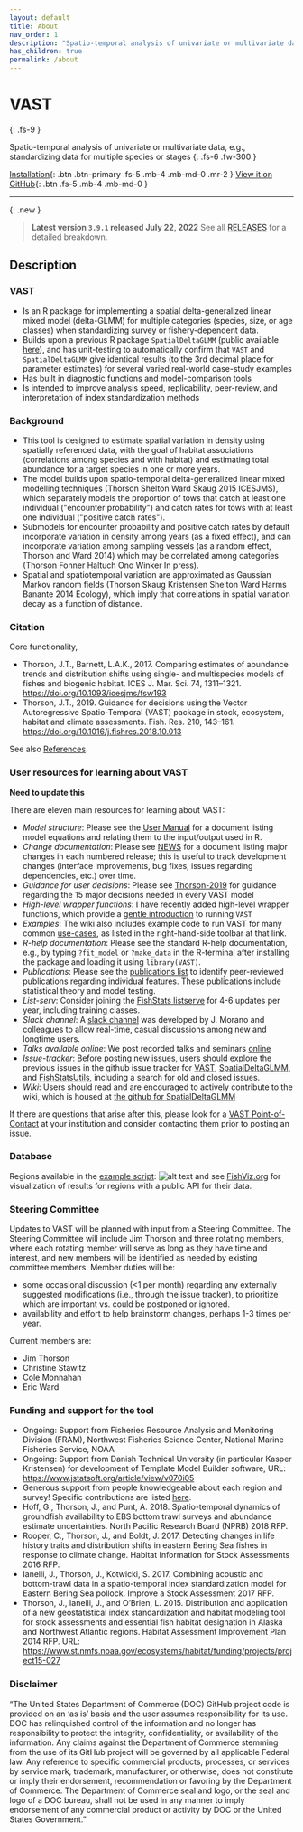 ```yaml
---
layout: default
title: About
nav_order: 1
description: "Spatio-temporal analysis of univariate or multivariate data, e.g., standardizing data for multiple species or stages"
has_children: true
permalink: /about
---
```



# VAST
{: .fs-9 }

Spatio-temporal analysis of univariate or multivariate data, e.g., standardizing data for multiple species or stages
{: .fs-6 .fw-300 }

[Installation](#installation){: .btn .btn-primary .fs-5 .mb-4 .mb-md-0 .mr-2 } [View it on GitHub](https://github.com/James-Thorson-NOAA/VAST){: .btn .fs-5 .mb-4 .mb-md-0 }

---

{: .new }
> **Latest version `3.9.1` released July 22, 2022**
> See all [RELEASES](https://github.com/James-Thorson-NOAA/VAST/releases) for a detailed breakdown.


## Description

### VAST

* Is an R package for implementing a spatial delta-generalized linear mixed model (delta-GLMM) for multiple categories (species, size, or age classes) when standardizing survey or fishery-dependent data.
* Builds upon a previous R package `SpatialDeltaGLMM` (public available [here](https://github.com/nwfsc-assess/geostatistical_delta-GLMM)), and has unit-testing to automatically confirm that `VAST` and `SpatialDeltaGLMM` give identical results (to the 3rd decimal place for parameter estimates) for several varied real-world case-study examples
* Has built in diagnostic functions and model-comparison tools
* Is intended to improve analysis speed, replicability, peer-review, and interpretation of index standardization methods

### Background

* This tool is designed to estimate spatial variation in density using spatially referenced data, with the goal of habitat associations (correlations among species and with habitat) and estimating total abundance for a target species in one or more years.
* The model builds upon spatio-temporal delta-generalized linear mixed modelling techniques (Thorson Shelton Ward Skaug 2015 ICESJMS), which separately models the proportion of tows that catch at least one individual ("encounter probability") and catch rates for tows with at least one individual ("positive catch rates").
* Submodels for encounter probability and positive catch rates by default incorporate variation in density among years (as a fixed effect), and can incorporate variation among sampling vessels (as a random effect, Thorson and Ward 2014) which may be correlated among categories (Thorson Fonner Haltuch Ono Winker In press).
* Spatial and spatiotemporal variation are approximated as Gaussian Markov random fields (Thorson Skaug Kristensen Shelton Ward Harms Banante 2014 Ecology), which imply that correlations in spatial variation decay as a function of distance.

### Citation

Core functionality,
* Thorson, J.T., Barnett, L.A.K., 2017. Comparing estimates of abundance trends and distribution shifts using single- and multispecies models of fishes and biogenic habitat. ICES J. Mar. Sci. 74, 1311–1321. https://doi.org/10.1093/icesjms/fsw193
* Thorson, J.T., 2019. Guidance for decisions using the Vector Autoregressive Spatio-Temporal (VAST) package in stock, ecosystem, habitat and climate assessments. Fish. Res. 210, 143–161. https://doi.org/10.1016/j.fishres.2018.10.013

See also [References](/References).


### User resources for learning about VAST

**Need to update this**

There are eleven main resources for learning about VAST:

*  *Model structure*:  Please see the [User Manual](https://github.com/James-Thorson/VAST/blob/master/manual/VAST_model_structure.pdf) for a document listing model equations and relating them to the input/output used in R.
*  *Change documentation*:  Please see [NEWS](https://github.com/James-Thorson/VAST/blob/master/manual/NEWS.pdf) for a document listing major changes in each numbered release; this is useful to track development changes (interface improvements, bug fixes, issues regarding dependencies, etc.) over time. 
*  *Guidance for user decisions*:  Please see [Thorson-2019](https://www.sciencedirect.com/science/article/abs/pii/S0165783618302820) for guidance regarding the 15 major decisions needed in every VAST model
*  *High-level wrapper functions*:  I have recently added high-level wrapper functions, which provide a [gentle introduction](https://github.com/James-Thorson/VAST/wiki/Simple-example) to running `VAST`
*  *Examples*:  The wiki also includes example code to run VAST for many common [use-cases](https://github.com/James-Thorson-NOAA/VAST/wiki), as listed in the right-hand-side toolbar at that link.
*  *R-help documentation*:  Please see the standard R-help documentation, e.g., by typing `?fit_model` or `?make_data` in the R-terminal after installing the package and loading it using `library(VAST)`.
*  *Publications*:  Please see the [publications list](https://github.com/nwfsc-assess/geostatistical_delta-GLMM/wiki/Applications) to identify peer-reviewed publications regarding individual features.  These publications include statistical theory and model testing.
*  *List-serv*: Consider joining the [FishStats listserve](https://groups.google.com/forum/#!forum/fishstats-listserv) for 4-6 updates per year, including training classes.
*  *Slack channel*:  A [slack channel](https://join.slack.com/t/vastsupportgroup/shared_invite/zt-18zyad1zl-dLQKYE3kOPI~n~h7PM6coA) was developed by J. Morano and colleagues to allow real-time, casual discussions among new and longtime users.
*  *Talks available online*:  We post recorded talks and seminars [online](https://www.youtube.com/channel/UCNgFcss1X9Hgox3eWSTRI3Q/)
*  *Issue-tracker*:  Before posting new issues, users should explore the previous issues in the github issue tracker for [VAST](https://github.com/James-Thorson/VAST/issues), [SpatialDeltaGLMM](https://github.com/nwfsc-assess/geostatistical_delta-GLMM/issues), and [FishStatsUtils](https://github.com/james-thorson/FishStatsUtils/issues), including a search for old and closed issues.
*  *Wiki*:  Users should read and are encouraged to actively contribute to the wiki, which is housed at [the github for SpatialDeltaGLMM](https://github.com/nwfsc-assess/geostatistical_delta-GLMM/wiki)

If there are questions that arise after this, please look for a [VAST Point-of-Contact](https://docs.google.com/spreadsheets/d/1YfYeHHTLwHPxh_5jz4_-hhaRd4gbTq-Cvmii84vxWw0/edit) at your institution and consider contacting them prior to posting an issue.


### Database

Regions available in the [example script](https://github.com/james-thorson/VAST/blob/master/examples/Example--simple.R):
![alt text](https://github.com/nwfsc-assess/geostatistical_delta-GLMM/raw/master/examples/global_coverage.png "Global data coverage")
and see [FishViz.org](http://www.FishViz.org) for visualization of results for regions with a public API for their data.

### Steering Committee

Updates to VAST will be planned with input from a Steering Committee. The Steering Committee will include Jim Thorson and three rotating members, where each rotating member will serve as long as they have time and interest, and new members will be identified as needed by existing committee members. Member duties will be:

* some occasional discussion (<1 per month) regarding any externally suggested modifications (i.e., through the issue tracker), to prioritize which are important vs. could be postponed or ignored.
* availability and effort to help brainstorm changes, perhaps 1-3 times per year.

Current members are:

* Jim Thorson
* Christine Stawitz
* Cole Monnahan
* Eric Ward


### Funding and support for the tool

* Ongoing:  Support from Fisheries Resource Analysis and Monitoring Division (FRAM), Northwest Fisheries Science Center, National Marine Fisheries Service, NOAA
* Ongoing:  Support from Danish Technical University (in particular Kasper Kristensen) for  development of Template Model Builder software, URL: https://www.jstatsoft.org/article/view/v070i05
* Generous support from people knowledgeable about each region and survey! Specific contributions are listed [here](https://github.com/nwfsc-assess/geostatistical_delta-GLMM/blob/master/shiny/Acknowledgements_for_regional_inputs.csv).
* Hoff, G., Thorson, J., and Punt, A.  2018. Spatio-temporal dynamics of groundfish availability to EBS bottom trawl surveys and abundance estimate uncertainties.  North Pacific Research Board (NPRB) 2018 RFP.   
* Rooper, C., Thorson, J., and Boldt, J.  2017. Detecting changes in life history traits and distribution shifts in eastern Bering Sea fishes in response to climate change.  Habitat Information for Stock Assessments 2016 RFP.  
* Ianelli, J., Thorson, J., Kotwicki, S. 2017. Combining acoustic and bottom-trawl data in a spatio-temporal index standardization model for Eastern Bering Sea pollock.  Improve a Stock Assessment 2017 RFP. 
* Thorson, J., Ianelli, J., and O’Brien, L.  2015.  Distribution and application of a new geostatistical index standardization and habitat modeling tool for stock assessments and essential fish habitat designation in Alaska and Northwest Atlantic regions.  Habitat Assessment Improvement Plan 2014 RFP.  URL: https://www.st.nmfs.noaa.gov/ecosystems/habitat/funding/projects/project15-027


### Disclaimer

“The United States Department of Commerce (DOC) GitHub project code is provided on an ‘as is’ basis and the user assumes responsibility for its use. DOC has relinquished control of the information and no longer has responsibility to protect the integrity, confidentiality, or availability of the information. Any claims against the Department of Commerce stemming from the use of its GitHub project will be governed by all applicable Federal law. Any reference to specific commercial products, processes, or services by service mark, trademark, manufacturer, or otherwise, does not constitute or imply their endorsement, recommendation or favoring by the Department of Commerce. The Department of Commerce seal and logo, or the seal and logo of a DOC bureau, shall not be used in any manner to imply endorsement of any commercial product or activity by DOC or the United States Government.”
